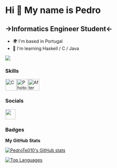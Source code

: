 Hi 👋 My name is Pedro
======================

\->Informatics Engineer Student<-
---------------------------------

*   🌍  I'm based in Portugal
*   🧠  I'm learning Haskell / C / Java
<p align="left">     
<a href="https://www.github.com/PedroTe010" target="_blank" rel="noreferrer"><img src="https://img.shields.io/github/followers/PedroTe010?logo=github&style=for-the-badge&color=facc15&labelColor=000000" /></a>
</p>

### Skills 
<p align="left">
<a href="https://docs.microsoft.com/en-us/cpp/?view=msvc-170" target="_blank" rel="noreferrer"><img src="https://raw.githubusercontent.com/danielcranney/readme-generator/main/public/icons/skills/c-colored.svg" width="36" height="36" alt="C" /></a><a href="https://www.adobe.com/uk/products/photoshop.html" target="_blank" rel="noreferrer"><img src="https://raw.githubusercontent.com/danielcranney/readme-generator/main/public/icons/skills/photoshop-colored-dark.svg" width="36" height="36" alt="Photoshop" /></a><a href="https://www.adobe.com/uk/products/aftereffects.html" target="_blank" rel="noreferrer"><img src="https://raw.githubusercontent.com/danielcranney/readme-generator/main/public/icons/skills/aftereffects-colored-dark.svg" width="36" height="36" alt="After Effects" /></a>
                    </p>
                    

### Socials
                  
<p align="left"> <a href="https://www.github.com/PedroTe010" target="_blank" rel="noreferrer"> <picture> <source media="(prefers-color-scheme: dark)" srcset="https://raw.githubusercontent.com/danielcranney/readme-generator/main/public/icons/socials/github-dark.svg" /> <source media="(prefers-color-scheme: light)" srcset="https://raw.githubusercontent.com/danielcranney/readme-generator/main/public/icons/socials/github.svg" /> <img src="https://raw.githubusercontent.com/danielcranney/readme-generator/main/public/icons/socials/github.svg" width="32" height="32" /> </picture> </a></p>

### Badges

<b>My GitHub Stats</b>

<a href="http://www.github.com/PedroTe010"><img src="https://github-readme-stats.vercel.app/api?username=PedroTe010&show_icons=true&hide=&count_private=true&title_color=64748b&text_color=444e59&icon_color=facc15&bg_color=000000&hide_border=true&show_icons=true" alt="PedroTe010's GitHub stats" /></a>

<a href="https://github.com/PedroTe010" align="left"><img src="https://github-readme-stats.vercel.app/api/top-langs/?username=PedroTe010&langs_count=10&title_color=64748b&text_color=444e59&icon_color=facc15&bg_color=000000&hide_border=true&locale=en&custom_title=Top%20%Languages" alt="Top Languages" /></a>
